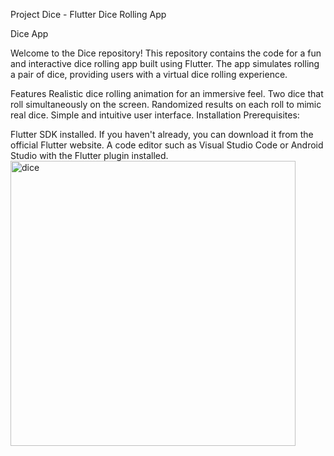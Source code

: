 Project Dice - Flutter Dice Rolling App

Dice App

Welcome to the Dice repository! This repository contains the code for a fun and interactive dice rolling app built using Flutter. The app simulates rolling a pair of dice, providing users with a virtual dice rolling experience.

Features
Realistic dice rolling animation for an immersive feel.
Two dice that roll simultaneously on the screen.
Randomized results on each roll to mimic real dice.
Simple and intuitive user interface.
Installation
Prerequisites:

Flutter SDK installed. If you haven't already, you can download it from the official Flutter website.
A code editor such as Visual Studio Code or Android Studio with the Flutter plugin installed.<img width="456" alt="dice" src="https://github.com/musawir696/Dice-project-flutter-Udemy-/assets/112896428/a9b4d353-91cc-408e-9802-584f01e6b822">
